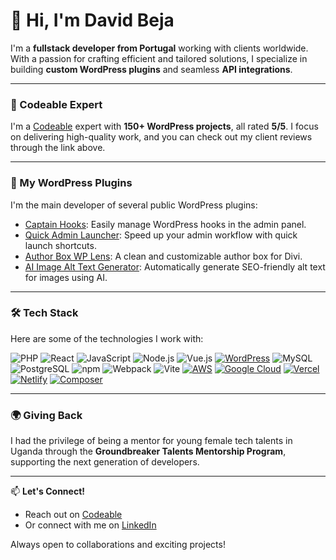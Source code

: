 # 👋 Hi, I'm David Beja

I'm a **fullstack developer from Portugal** working with clients worldwide. With a passion for crafting efficient and tailored solutions, I specialize in building **custom WordPress plugins** and seamless **API integrations**.

---

### 🚀 Codeable Expert
I'm a [Codeable](https://www.codeable.io/developers/david-beja/) expert with **150+ WordPress projects**, all rated **5/5**. I focus on delivering high-quality work, and you can check out my client reviews through the link above.

---

### 🔌 My WordPress Plugins
I'm the main developer of several public WordPress plugins:

- [Captain Hooks](https://wordpress.org/plugins/captain-hooks/): Easily manage WordPress hooks in the admin panel.
- [Quick Admin Launcher](https://wordpress.org/plugins/quick-admin-launcher/): Speed up your admin workflow with quick launch shortcuts.
- [Author Box WP Lens](https://wordpress.org/plugins/author-box-for-divi/): A clean and customizable author box for Divi.
- [AI Image Alt Text Generator](https://wordpress.org/plugins/alt-text-imagerr-ai/): Automatically generate SEO-friendly alt text for images using AI.

---

### 🛠️ Tech Stack
Here are some of the technologies I work with:

![PHP](https://img.shields.io/badge/-PHP-777BB4?style=flat&logo=php&logoColor=white)
![React](https://img.shields.io/badge/-React-61DAFB?style=flat&logo=react&logoColor=white)
![JavaScript](https://img.shields.io/badge/-JavaScript-F7DF1E?style=flat&logo=javascript&logoColor=black)
![Node.js](https://img.shields.io/badge/-Node.js-339933?style=flat&logo=nodedotjs&logoColor=white)
![Vue.js](https://img.shields.io/badge/-Vue.js-4FC08D?style=flat&logo=vuedotjs&logoColor=white)
[![WordPress](https://img.shields.io/badge/WordPress-%2321759B.svg?logo=wordpress&logoColor=white)](#)
![MySQL](https://img.shields.io/badge/-MySQL-4479A1?style=flat&logo=mysql&logoColor=white)
![PostgreSQL](https://img.shields.io/badge/-PostgreSQL-4169E1?style=flat&logo=postgresql&logoColor=white)
![npm](https://img.shields.io/badge/-npm-CB3837?style=flat&logo=npm&logoColor=white)
![Webpack](https://img.shields.io/badge/-Webpack-8DD6F9?style=flat&logo=webpack&logoColor=black)
![Vite](https://img.shields.io/badge/-Vite-646CFF?style=flat&logo=vite&logoColor=white)
[![AWS](https://img.shields.io/badge/AWS-%23FF9900.svg?logo=amazon-web-services&logoColor=white)](#)
[![Google Cloud](https://img.shields.io/badge/Google%20Cloud-%234285F4.svg?logo=google-cloud&logoColor=white)](#)
[![Vercel](https://img.shields.io/badge/Vercel-%23000000.svg?logo=vercel&logoColor=white)](#)
[![Netlify](https://img.shields.io/badge/Netlify-%23000000.svg?logo=netlify&logoColor=#00C7B7)](#)
[![Composer](https://img.shields.io/badge/Composer-885630?logo=composer&logoColor=fff)](#)

---

### 🌍 Giving Back
I had the privilege of being a mentor for young female tech talents in Uganda through the **Groundbreaker Talents Mentorship Program**, supporting the next generation of developers.

---

📫 **Let's Connect!**
- Reach out on [Codeable](https://www.codeable.io/developers/david-beja/)
- Or connect with me on [LinkedIn](https://www.linkedin.com/in/davidbeja/)

Always open to collaborations and exciting projects!

